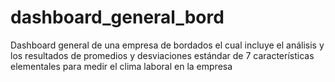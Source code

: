 # dashboard_general_bord
Dashboard general de una empresa de bordados el cual incluye el análisis y los resultados de promedios y desviaciones estándar de 7 características elementales para medir el clima laboral en la empresa
